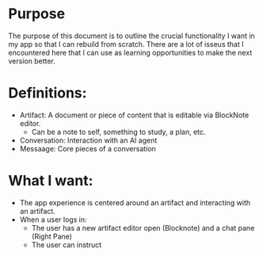 # Purpose
The purpose of this document is to outline the crucial functionality I want in my app so that I can rebuild from scratch.
There are a lot of isseus that I encountered here that I can use as learning opportunities to make the next version better.

# Definitions:
- Artifact: A document or piece of content that is editable via BlockNote editor.
    - Can be a note to self, something to study, a plan, etc.
- Conversation: Interaction with an AI agent 
- Messaage: Core pieces of a conversation

# What I want:
- The app experience is centered around an artifact and interacting with an artifact.
- When a user logs in:
    - The user has a new artifact editor open (Blocknote) and a chat pane (Right Pane)
    - The user can instruct 
